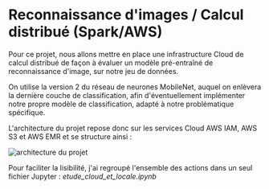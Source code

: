 # Reconnaissance d'images / Calcul distribué (Spark/AWS)

Pour ce projet, nous allons mettre en place une infrastructure Cloud de calcul distribué de façon à évaluer un modèle pré-entraîné de reconnaissance d'image, sur notre jeu de données.

On utilise la version 2 du réseau de neurones MobileNet, auquel on enlèvera la dernière couche de classification, afin d'éventuellement implémenter notre propre modèle de classification, adapté à notre problématique spécifique.

L'architecture du projet repose donc sur les services Cloud AWS IAM, AWS S3 et AWS EMR et se structure ainsi :

![architecture du projet](https://maximorose.eu/datascience_gh_ress/architecture_projet_aws.png)

Pour faciliter la lisibilité, j'ai regroupé l'ensemble des actions dans un seul fichier Jupyter : _etude_cloud_et_locale.ipynb_


